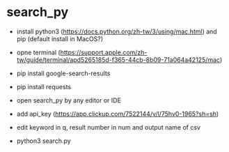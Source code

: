 # search_py

* install python3 (https://docs.python.org/zh-tw/3/using/mac.html) and pip (default install in MacOS?)

* opne terminal (https://support.apple.com/zh-tw/guide/terminal/apd5265185d-f365-44cb-8b09-71a064a42125/mac)

* pip install google-search-results

* pip install requests

* open search_py by any editor or IDE

* add api_key (https://app.clickup.com/7522144/v/l/75hv0-1965?sh=sh)

* edit keyword in q, result number in num and output name of csv

* python3 search.py
